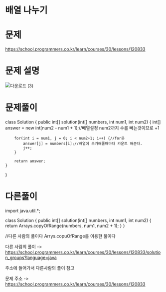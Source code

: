배열 나누기
===

문제
===
https://school.programmers.co.kr/learn/courses/30/lessons/120833

문제 설명
===

![다운로드 (3)](https://github.com/kmh0128/kmh0128/assets/100178951/5757755e-0e13-43ea-80d4-25ab7916fda4)


문제풀이
===


class Solution {
    public int[] solution(int[] numbers, int num1, int num2) {
        int[] answer = new int[num2 - num1 + 1];//배열설정 num2까지 수를 빼는것이므로 +1 

        for(int i = num1, j = 0; i < num2+1; i++) {//for문 
            answer[j] = numbers[i];//배열에 추가해줄때마다 카운트 해준다.
            j++;
        }

        return answer;
    }
}

다른풀이
===

import java.util.*;

class Solution {
    public int[] solution(int[] numbers, int num1, int num2) {
        return Arrays.copyOfRange(numbers, num1, num2 + 1);
    }
}

//다른 사람의 풀이다 Arrys.copuOfRange를 이용한 풀이다



다른 사람의 풀이 -> https://school.programmers.co.kr/learn/courses/30/lessons/120833/solution_groups?language=java

주소에 들어가서 다른사람의 풀이 참고

문제 주소 -> https://school.programmers.co.kr/learn/courses/30/lessons/120833
